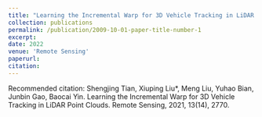 ```yaml
---
title: "Learning the Incremental Warp for 3D Vehicle Tracking in LiDAR Point Clouds"
collection: publications
permalink: /publication/2009-10-01-paper-title-number-1
excerpt: 
date: 2022
venue: 'Remote Sensing'
paperurl: 
citation: 
---
```



Recommended citation:  Shengjing Tian, Xiuping Liu*, Meng Liu, Yuhao Bian, Junbin Gao, Baocai Yin. Learning the Incremental Warp for 3D Vehicle Tracking in LiDAR Point Clouds. Remote Sensing, 2021, 13(14), 2770. 